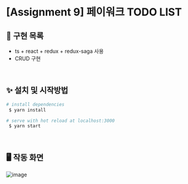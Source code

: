 # [Assignment 9] 페이워크 TODO LIST

## 📝 구현 목록

- ts + react + redux + redux-saga 사용
- CRUD 구현

<br>

## ✨ 설치 및 시작방법

```bash
# install dependencies
 $ yarn install

# serve with hot reload at localhost:3000
 $ yarn start
```

<br>

## 🖥 작동 화면

![image](https://user-images.githubusercontent.com/42789883/131779185-23e4589b-f5e1-4cc8-b03d-eb2aec245935.png)
